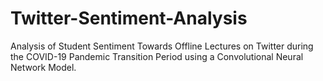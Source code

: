 # Twitter-Sentiment-Analysis
Analysis of Student Sentiment Towards Offline Lectures on Twitter during the COVID-19 Pandemic Transition Period using a Convolutional Neural Network Model.

